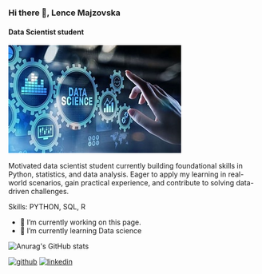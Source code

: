 ### Hi there 👋, Lence  Majzovska
#### Data Scientist student
![Data Scientist student](https://github.com/lencemajzovska/lencemajzovska/blob/main/DS.jpg)

Motivated data scientist student currently building foundational skills in Python, statistics, and data analysis. 
Eager to apply my learning in real-world scenarios, gain practical experience, and contribute to solving data-driven challenges.

Skills: PYTHON, SQL, R

- 🔭 I’m currently working on this page. 
- 🌱 I’m currently learning Data science 

![Anurag's GitHub stats](https://github-readme-stats.vercel.app/api?username=lencemajzovska&show_icons=true&theme=transparent)

[<img src='https://cdn.jsdelivr.net/npm/simple-icons@3.0.1/icons/github.svg' alt='github' height='40'>](https://github.com/lencemajzovska)  [<img src='https://cdn.jsdelivr.net/npm/simple-icons@3.0.1/icons/linkedin.svg' alt='linkedin' height='40'>](https://www.linkedin.com/in/www.linkedin.com/in/lence-majzovska-9837702a7/)  






